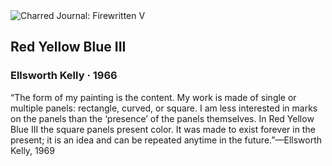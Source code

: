 <div class="artwork-of-the-day">
  <div class="container">
    <div class="img-wrapper">
      <img
        src="https://uploads2.wikiart.org/images/ellsworth-kelly/red-yellow-blue-iii-1966.jpg!Large.jpg"
        alt="Charred Journal: Firewritten V" />
    </div>
    <div class="artwork-detail">
      <div class="artwork-origin"> 
        <h2 class="artwork-name">Red Yellow Blue III</h2>
        <h3 class="artist">
          Ellsworth Kelly
                    ·  1966
        </h3>
      </div>
      <p class="description">
        <span class="artwork-description-text ng-binding" ng-bind-html="viewModel.ArtworkOfTheDay.Description | unsafe">“The form of my painting is the content. My work is made of single or multiple panels: rectangle, curved, or square. I am less interested in marks on the panels than the ‘presence’ of the panels themselves. In Red Yellow Blue III the square panels present color. It was made to exist forever in the present; it is an idea and can be repeated anytime in the future.”—Ellsworth Kelly, 1969</span>
                        <div class="text-shadow-container ng-hide" ng-show="showShadow"></div>
      </p>
    </div>
  </div>

</div>
